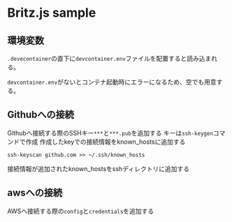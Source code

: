 # Britz.js sample


## 環境変数

`.devecontainer`の直下に`devcontainer.env`ファイルを配置すると読み込まれる。

`devcontainer.env`がないとコンテナ起動時にエラーになるため、空でも用意する。


## Githubへの接続

Githubへ接続する際のSSHキー`***`と`***.pub`を追加する キーは`ssh-keygen`コマンドで作成 作成したkeyでの接続情報をknown_hostsに追加する

```
ssh-keyscan github.com >> ~/.ssh/known_hosts
```

接続情報が追加されたknown_hostsをsshディレクトリに追加する

## awsへの接続

AWSへ接続する際の`config`と`credentials`を追加する

